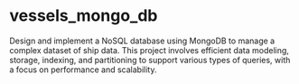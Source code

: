 # vessels_mongo_db
Design and implement a NoSQL database using MongoDB to manage a complex dataset of ship data. This project involves efficient data modeling, storage, indexing, and partitioning to support various types of queries, with a focus on performance and scalability.
